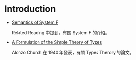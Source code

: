 # Introduction

* [Semantics of System F](http://www.paultaylor.eu/stable/semsf.pdf)

  Related Reading 中提到，有關 System F 的介紹。

* [A Formulation of the Simple Theory of Types](https://www.classes.cs.uchicago.edu/archive/2007/spring/32001-1/papers/church-1940.pdf)

  Alonzo Church 在 1940 年發表，有關 Types Therory 的論文。
